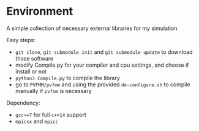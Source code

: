 # Environment
A simple collection of necessary external libraries for my simulation

Easy steps:
- `git clone`, `git submodule init` and `git submodule update` to download those software
- modify Compile.py for your compiler and cpu settings, and choose if install or not
- `python3 Compile.py` to compile the library
- go to `PVFMM/pvfmm` and using the provided `do-configure.sh` to compile manually if `pvfmm` is necessary

Dependency:
- `gcc>=7` for full `c++14` support
- `mpicxx` and `mpicc`